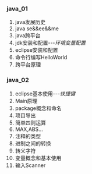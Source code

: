 ### java_01
1. java发展历史
2. java se&&ee&&me
3. java跨平台
4. jdk安装和配置---*环境变量配置*
5. eclipse安装和配置
6. 命令行编写HelloWorld
7. 跨平台原理

### java_02
1. eclipse基本使用---*快捷键*
2. Main原理
3. package概念和命名
4. 项目导出
5. 简单四则运算
6. MAX,ABS...
7. 注释的类型
8. 进制之间的转换
9. 转义字符
10. 变量概念和基本使用
11. 输入Scanner
